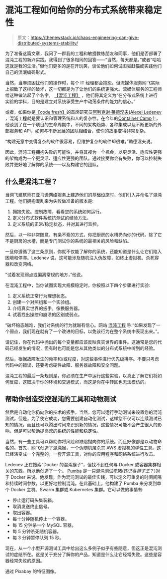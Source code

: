 # 混沌工程如何给你的分布式系统带来稳定性

> 原文：<https://thenewstack.io/chaos-engineering-can-give-distributed-systems-stability/>

为了准备这篇文章，我问了一群我的工程和敏捷教练朋友和同事，他们是否部署了混沌工程的新兴实践。我得到了很多相同的回答——“当然，每天都是。”或者“哈哈这就是我的生活。”但他们更多的是在开玩笑，谈论他们如何试图驱赶猫或实践他们自己的流氓编码形式。

当然，当麻烦困扰他们的操作时，每个 IT 经理都会抱怨。但流媒体服务网飞实际上招致了这样的破坏，这一切都是为了让他们的系统更强大。流媒体服务的工程师给这种做法起了个名字， [【混沌工程】](http://principlesofchaos.org/) ，他们将其定义为“在分布式系统上进行实验的学科，目的是建立对系统承受生产中动荡条件的能力的信心。”

或者，如果你是[【code fresh】](https://codefresh.io/)的首席研究员[阿列克谢·莱德涅夫(Alexei Ledenev](https://github.com/alexei-led) ，混沌工程就是要认识和管理系统和人的复杂性。在今年的[Container Camp](https://2017.container.camp/)上，他谈到了在一个项目的生命周期中，不同的架构趋势、各种集成以及不断更新的外部服务和 API，如何与不断发展的团队相结合，使你的故事变得非常复杂。

“构建无意中变得复杂的软件很容易，但维护复杂的软件却很难，”勒德涅夫说。

因此，混沌工程拥抱失败的可能性，并将其视为一个机会，以更灵活、适应性更强的架构成为一个更灵活、适应性更强的团队。通过接受你会有失败，你可以控制失败并更好地了解你的系统——以及构建它的团队。

## 什么是混沌工程？

当网飞建筑师在亚马逊网络服务上建造他们的基础设施时，他们引入并命名了混沌工程。他们拥抱混乱来为失败做准备的版本是:

1.  拥抱失败。控制故障，看看您的系统如何运行。
2.  定义分布式软件系统抗测试的经验方法。
3.  定义系统的正常/稳定状态，并对其进行监控。

然后，以一种非常随意、有条不紊的方式，你把厨房的水槽扔向你的代码。除了它不是厨房的水槽，而是专门测试你的系统的最相关的风险和缺陷。

一旦你遵循了这三条原则，你就不仅能了解你的系统，还能知道是什么让它们陷入困境和停滞。Ledenev 说，这可能涉及随机注入伪故障，如终止虚拟机、杀死容器和改变网络。

“试着发现弱点或偏离常规的地方，”他说。

在混沌工程中，当你试图实现大规模稳定时，你按照以下四个步骤进行实验:

1.  定义系统正常行为理想状态。
2.  创建一个对照组和一个实验组。
3.  介绍真实世界的扳手，像换服务器。
4.  试着找出操控和崩溃的区别或弱点。

“破坏稳态越难，我们对系统的行为就越有信心。网站 [混沌工程](http://principlesofchaos.org/) 称:“如果发现了一个弱点，我们现在就有了一个改进的目标，以免该行为在整个系统中表现出来。”。

请记住，你在代码中抛出的每个变量都应该反映真实世界的事件。这通常是您的代码已经发生的情况，但有时也可能是您从其他类似的分布式系统中听到的经验。

然后，根据故障发生的频率和/或程度，对这些事件进行优先级排序。不要只考虑代码中的错误，还要考虑硬件故障、服务器故障和安全问题。

混沌工程的最后一条规则是，你必须在生产中运行这些实验，以真正了解它们将如何反应，这取决于你的环境和交通模式，而这是你在中转区也无法模仿的。

## 帮助你创造受控混沌的工具和动物测试

然后是自动化你扔向你的技术的扳手。当然，您可以运行手动测试来设置您的混沌测试，但是，为了使它成功，您需要创建自动化测试，这样您不仅可以连续测试已知的情况，而且还可以腾出时间来识别新的情况，这些情况可能不会产生很大的影响，但是可以帮助提高您的系统的性能和稳定性。

当然，有一些工具可以帮助你将风险和缺陷抛向你的系统。而且好像都是以动物命名的。首先，网飞创造了[混沌猴](https://medium.com/netflix-techblog/chaos-engineering-upgraded-878d341f15fa)，一个伪随机屠杀其 AWS 虚拟机的弹性工具。这已经演变成一个完整的[](https://github.com/netflix/simianarmy)，一套开源工具，对你的应用程序和网络系统进行攻击。

Ledenev 正在搜索“Docker 的混沌猴子”，但找不到任何与 Docker 或容器集群相关的东西。所以他创造了一个。 [Pumba](https://github.com/gaia-adm/pumba) 是一只混沌测试疣猪(还记得*狮子王*？)对于 Docker 来说。他发现，作为混沌测试的最佳实践，可以定义可重复的时间间隔和持续时间参数，以更好地控制混沌。在此基础上，他构建了 Pumba 来分发到单个 Docker 主机、Swarm 集群或 Kubernetes 集群。它可以做的事情有:

*   停止运行码头集装箱。
*   取消发送终止信号。
*   取出容器。
*   每十分钟随机停止一个容器。
*   每 15 分钟杀一个 MySQL 容器。
*   每 5 分钟杀死随机容器。
*   每 3 分钟暂停队列 15 秒。

现在，从一个小型开源测试工具中给出这么多例子似乎有些随意，但这正是混沌测试的症结所在。这是关于充分了解你的产品，知道是什么让它经常失败。这些是容器经常失败的原因。

通过 Pixabay 的特征图像。

<svg xmlns:xlink="http://www.w3.org/1999/xlink" viewBox="0 0 68 31" version="1.1"><title>Group</title> <desc>Created with Sketch.</desc></svg>